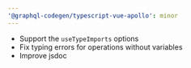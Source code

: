 ```yaml
---
'@graphql-codegen/typescript-vue-apollo': minor
---
```


* Support the `useTypeImports` options
* Fix typing errors for operations without variables
* Improve jsdoc